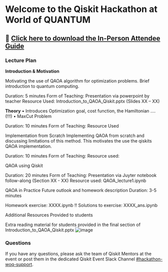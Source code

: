 # Welcome to the Qiskit Hackathon at World of QUANTUM

## 📄  [Click here to download the In-Person Attendee Guide](https://github.com/qiskit-community/Qiskit-Hackathon-at-World-of-QUANTUM/raw/main/Attendee%20Guide%20In-Person.pdf)

### Lecture Plan

**Introduction & Motivation**

Motivating the use of QAOA algorithm for optimization problems. Brief introduction to quantum computing. 

Duration: 5 minutes 
Form of Teaching: Presentation via powerpoint by teacher 
Resource Used: Introduction_to_QAOA_Qiskit.pptx (Slides XX – XX)

**Theory**
•	Introduces Optimization goal, cost function, the Hamiltonian …. (!!!)
•	MaxCut Problem

Duration: 10 minutes
Form of Teaching:
Resource Used

Implementation from Scratch
Implementing QAOA from scratch and discussing limitations of this method. This motivates the use the qiskits QAOA implementation.

Duration: 10 minutes 
Form of Teaching:
Resource used: 

QAOA using Qiskit

Duration: 20 minutes
Form of Teaching: Presentation via Juyter notebook follow-along (Section XX - XX)
Resource used: QAOA_lecture1.ipynb

QAOA in Practice
Future outlook and homework description 
Duration: 3-5 minutes 

Homework exercise: XXXX.ipynb !!
Solutions to exercise: XXXX_ans.ipynb

Additional Resources Provided to students

Extra reading material for students provided in the final section of Introduction_to_QAOA_Qiskit.pptx
![image](https://user-images.githubusercontent.com/52402417/165392873-4184d07d-873e-43db-8bfe-d8eb345b5e06.png)





### Questions

If you have any questions, please ask the team of Qiskit Mentors at the event or post them in the dedicated Qiskit Event
Slack Channel [#hackathon-woq-support](https://qiskit.slack.com/archives/C03BJNQ0S15).




